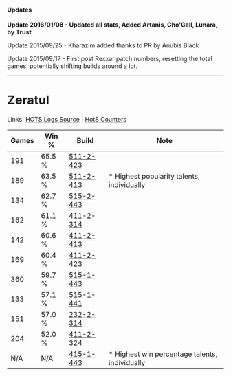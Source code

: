 #### Updates
**Update 2016/01/08 - Updated all stats, Added Artanis, Cho'Gall, Lunara, by Trust**

Update 2015/09/25 - Kharazim added thanks to PR by Anubis Black

Update 2015/09/17 - First post Rexxar patch numbers, resetting the total games, potentially shifting builds around a lot.

***

# Zeratul

Links: [HOTS Logs Source](https://www.hotslogs.com/Sitewide/HeroDetails?Hero=Zeratul) | [HotS Counters](http://hotscounters.com/#/hero/Zeratul)

Games  | Win %  | Build     | Note
-----  | -----  | -----     | ----
191    | 65.5 % | [511-2-423](http://www.heroesfire.com/hots/talent-calculator/zeratul#vfZd) | 
189    | 63.5 % | [511-2-413](http://www.heroesfire.com/hots/talent-calculator/zeratul#vfZT) | * Highest popularity talents, individually
134    | 62.7 % | [515-2-443](http://www.heroesfire.com/hots/talent-calculator/zeratul#vpKx) | 
162    | 61.1 % | [411-2-314](http://www.heroesfire.com/hots/talent-calculator/zeratul#rrOw) | 
142    | 60.6 % | [411-2-413](http://www.heroesfire.com/hots/talent-calculator/zeratul#rrQT) | 
169    | 60.4 % | [411-2-423](http://www.heroesfire.com/hots/talent-calculator/zeratul#rrQd) | 
360    | 59.7 % | [515-1-443](http://www.heroesfire.com/hots/talent-calculator/zeratul#vp5J) | 
133    | 57.1 % | [515-1-441](http://www.heroesfire.com/hots/talent-calculator/zeratul#vp5H) | 
151    | 57.0 % | [232-2-314](http://www.heroesfire.com/hots/talent-calculator/zeratul#l0OA) | 
204    | 52.0 % | [411-2-324](http://www.heroesfire.com/hots/talent-calculator/zeratul#rrP4) | 
N/A    | N/A    | [415-1-443](http://www.heroesfire.com/hots/talent-calculator/zeratul#r-yJ) | * Highest win percentage talents, individually
